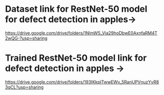 # Dataset link for RestNet-50 model for defect detection in apples→
https://drive.google.com/drive/folders/1NlmW5_Vja29hoDbwE0AxnfaRM4T2wQG-?usp=sharing


# Trained RestNet-50 model link for defect detection in apples →
https://drive.google.com/drive/folders/193IKkpITwwEWv_5RanUPVnuzYvR83qCL?usp=sharing

